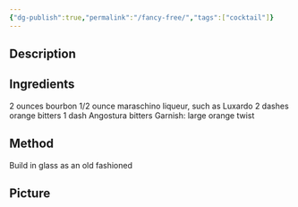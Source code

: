 ```yaml
---
{"dg-publish":true,"permalink":"/fancy-free/","tags":["cocktail"]}
---
```


## Description


## Ingredients

2 ounces bourbon
1/2 ounce maraschino liqueur, such as Luxardo
2 dashes orange bitters
1 dash Angostura bitters
Garnish: large orange twist


## Method

Build in glass as an old fashioned 



## Picture



